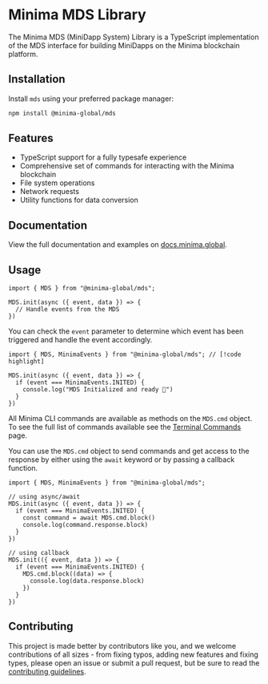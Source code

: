 # Minima MDS Library

The Minima MDS (MiniDapp System) Library is a TypeScript implementation of the MDS interface for building MiniDapps on the Minima blockchain platform.

## Installation

Install `mds` using your preferred package manager:

```bash
npm install @minima-global/mds
```

## Features

- TypeScript support for a fully typesafe experience
- Comprehensive set of commands for interacting with the Minima blockchain
- File system operations
- Network requests
- Utility functions for data conversion

## Documentation

View the full documentation and examples on [docs.minima.global](https://docs.minima.global/docs/development).

## Usage

```tsx
import { MDS } from "@minima-global/mds";

MDS.init(async ({ event, data }) => {
  // Handle events from the MDS
})
```

You can check the `event` parameter to determine which event has been triggered and handle the event accordingly.

```tsx
import { MDS, MinimaEvents } from "@minima-global/mds"; // [!code highlight] 

MDS.init(async ({ event, data }) => {
  if (event === MinimaEvents.INITED) {  
    console.log("MDS Initialized and ready 🚀")
  } 
})
```

All Minima CLI commands are available as methods on the `MDS.cmd` object. To see the full list of commands available see the [Terminal Commands](/docs/development/terminal-commands) page.

You can use the `MDS.cmd` object to send commands and get access to the response by either using the `await` keyword or by passing a callback function.

```tsx
import { MDS, MinimaEvents } from "@minima-global/mds";

// using async/await
MDS.init(async ({ event, data }) => {
  if (event === MinimaEvents.INITED) {
    const command = await MDS.cmd.block()  
    console.log(command.response.block) 
  } 
})

// using callback
MDS.init(({ event, data }) => {
  if (event === MinimaEvents.INITED) {
    MDS.cmd.block((data) => { 
      console.log(data.response.block) 
    }) 
  }
})
```


## Contributing

This project is made better by contributors like you, and we welcome contributions of all sizes - from fixing typos, adding new features and fixing types, please open an issue or submit a pull request, but be sure to read the [contributing guidelines](https://github.com/minima-global/dev-tools/blob/main/CONTRIBUTING.md).
